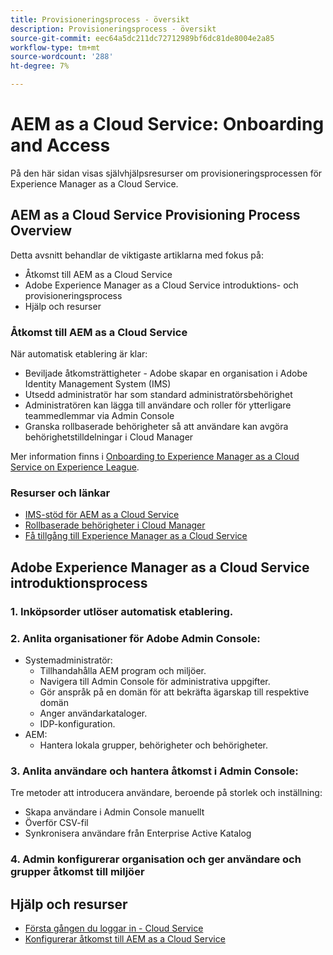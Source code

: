 ```yaml
---
title: Provisioneringsprocess - översikt
description: Provisioneringsprocess - översikt
source-git-commit: eec64a5dc211dc72712989bf6dc81de8004e2a85
workflow-type: tm+mt
source-wordcount: '288'
ht-degree: 7%

---
```



# AEM as a Cloud Service: Onboarding and Access

På den här sidan visas självhjälpsresurser om provisioneringsprocessen för Experience Manager as a Cloud Service.

## AEM as a Cloud Service Provisioning Process Overview

Detta avsnitt behandlar de viktigaste artiklarna med fokus på:

* Åtkomst till AEM as a Cloud Service
* Adobe Experience Manager as a Cloud Service introduktions- och provisioneringsprocess
* Hjälp och resurser


### Åtkomst till AEM as a Cloud Service

När automatisk etablering är klar:

* Beviljade åtkomsträttigheter - Adobe skapar en organisation i Adobe Identity Management System (IMS)
* Utsedd administratör har som standard administratörsbehörighet
* Administratören kan lägga till användare och roller för ytterligare teammedlemmar via Admin Console
* Granska rollbaserade behörigheter så att användare kan avgöra behörighetstilldelningar i Cloud Manager

Mer information finns i [Onboarding to Experience Manager as a Cloud Service on Experience League](https://experienceleague.adobe.com/docs/experience-manager-cloud-service/onboarding/home.html).

### Resurser och länkar

* [IMS-stöd för AEM as a Cloud Service](https://experienceleague.adobe.com/docs/experience-manager-cloud-service/security/ims-support.html)
* [Rollbaserade behörigheter i Cloud Manager](https://experienceleague.adobe.com/docs/experience-manager-cloud-service/onboarding/what-is-required/role-based-permissions.html#what-is-required)
* [Få tillgång till Experience Manager as a Cloud Service](https://experienceleague.adobe.com/docs/experience-manager-cloud-service/onboarding/getting-access/navigation.html#getting-access)


## Adobe Experience Manager as a Cloud Service introduktionsprocess

### 1. Inköpsorder utlöser automatisk etablering.

### 2. Anlita organisationer för Adobe Admin Console:

* Systemadministratör:
   * Tillhandahålla AEM program och miljöer.
   * Navigera till Admin Console för administrativa uppgifter.
   * Gör anspråk på en domän för att bekräfta ägarskap till respektive domän
   * Anger användarkataloger.
   * IDP-konfiguration.
* AEM:
   * Hantera lokala grupper, behörigheter och behörigheter.

### 3. Anlita användare och hantera åtkomst i Admin Console:

Tre metoder att introducera användare, beroende på storlek och inställning:
* Skapa användare i Admin Console manuellt
* Överför CSV-fil
* Synkronisera användare från Enterprise Active
Katalog

### 4. Admin konfigurerar organisation och ger användare och grupper åtkomst till miljöer

## Hjälp och resurser

* [Första gången du loggar in - Cloud Service](/help/journey-onboarding/sysadmin/learning-path-aem-users.md)
* [Konfigurerar åtkomst till AEM as a Cloud Service](https://experienceleague.adobe.com/docs/experience-manager-learn/cloud-service/accessing/overview.html#accessing)

